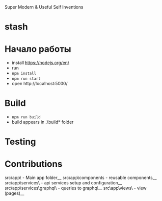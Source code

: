 Super Modern & Useful Self Inventions

# stash

# Начало работы

- install https://nodejs.org/en/
- run
- `npm install`
- `npm run start`
- open http://localhost:5000/

# Build

- `npm run build`
- build appears in .\build\* folder

# Testing

# Contributions

src\app\ - Main app folder__
src\app\components - reusable components__
src\app\services\ - api services setup and configuration__
src\app\services\graphql\ - queries to graphql__
src\app\views\ - view (pages)__
